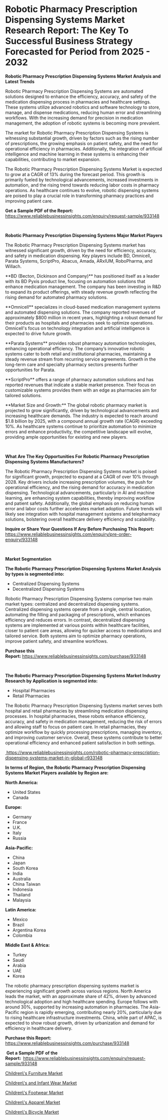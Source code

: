 <p><h1>Robotic Pharmacy Prescription Dispensing Systems Market Research Report: The Key To Successful Business Strategy Forecasted for Period from 2025 - 2032</h1></p><p><strong>Robotic Pharmacy Prescription Dispensing Systems Market Analysis and Latest Trends</strong></p>
<p><p>Robotic Pharmacy Prescription Dispensing Systems are automated solutions designed to enhance the efficiency, accuracy, and safety of the medication dispensing process in pharmacies and healthcare settings. These systems utilize advanced robotics and software technology to store, manage, and dispense medications, reducing human error and streamlining workflows. With the increasing demand for precision in medication management, the adoption of robotic systems is becoming more prevalent.</p><p>The market for Robotic Pharmacy Prescription Dispensing Systems is witnessing substantial growth, driven by factors such as the rising number of prescriptions, the growing emphasis on patient safety, and the need for operational efficiency in pharmacies. Additionally, the integration of artificial intelligence and machine learning in these systems is enhancing their capabilities, contributing to market expansion. </p><p>The Robotic Pharmacy Prescription Dispensing Systems Market is expected to grow at a CAGR of 13% during the forecast period. This growth is primarily fueled by technological advancements, increased investments in automation, and the rising trend towards reducing labor costs in pharmacy operations. As healthcare continues to evolve, robotic dispensing systems are poised to play a crucial role in transforming pharmacy practices and improving patient care.</p></p>
<p><strong>Get a Sample PDF of the Report:&nbsp;</strong> <a href="https://www.reliablebusinessinsights.com/enquiry/request-sample/933148?utm_campaign=100&utm_medium=2&utm_source=Github&utm_content=ia&utm_term=21032025&utm_id=robotic-pharmacy-prescription-dispensing-systems">https://www.reliablebusinessinsights.com/enquiry/request-sample/933148</a></p>
<p>&nbsp;</p>
<p><strong>Robotic Pharmacy Prescription Dispensing Systems Major Market Players</strong></p>
<p><p>The Robotic Pharmacy Prescription Dispensing Systems market has witnessed significant growth, driven by the need for efficiency, accuracy, and safety in medication dispensing. Key players include BD, Omnicell, Parata Systems, ScriptPro, Abacus, Amada, ARxIUM, RoboPharma, and Willach.</p><p>**BD (Becton, Dickinson and Company)** has positioned itself as a leader with its BD Pyxis product line, focusing on automation solutions that enhance medication management. The company has been investing in R&D to expand its product offerings, with steady revenue growth reflecting the rising demand for automated pharmacy solutions.</p><p>**Omnicell** specializes in cloud-based medication management systems and automated dispensing solutions. The company reported revenues of approximately $800 million in recent years, highlighting a robust demand for their products as hospitals and pharmacies seek to optimize operations. Omnicell's focus on technology integration and artificial intelligence is expected to drive future growth.</p><p>**Parata Systems** provides robust pharmacy automation technologies, enhancing operational efficiency. The company’s innovative robotic systems cater to both retail and institutional pharmacies, maintaining a steady revenue stream from recurring service agreements. Growth in the long-term care and specialty pharmacy sectors presents further opportunities for Parata.</p><p>**ScriptPro** offers a range of pharmacy automation solutions and has reported revenues that indicate a stable market presence. Their focus on customizable systems provides them with an edge as pharmacies aim for tailored solutions.</p><p>**Market Size and Growth:** The global robotic pharmacy market is projected to grow significantly, driven by technological advancements and increasing healthcare demands. The industry is expected to reach around $1.8 billion by 2025, with a compound annual growth rate (CAGR) exceeding 10%. As healthcare systems continue to prioritize automation to minimize errors and enhance productivity, the competitive landscape will evolve, providing ample opportunities for existing and new players.</p></p>
<p>&nbsp;</p>
<p><strong>What Are The Key Opportunities For Robotic Pharmacy Prescription Dispensing Systems Manufacturers?</strong></p>
<p><p>The Robotic Pharmacy Prescription Dispensing Systems market is poised for significant growth, projected to expand at a CAGR of over 10% through 2028. Key drivers include increasing prescription volumes, the push for operational efficiency, and the rising demand for accuracy in medication dispensing. Technological advancements, particularly in AI and machine learning, are enhancing system capabilities, thereby improving workflow and patient safety. Additionally, the global emphasis on reducing human error and labor costs further accelerates market adoption. Future trends will likely see integration with hospital management systems and telepharmacy solutions, bolstering overall healthcare delivery efficiency and scalability.</p></p>
<p><strong>Inquire or Share Your Questions If Any Before Purchasing This Report:</strong> <a href="https://www.reliablebusinessinsights.com/enquiry/pre-order-enquiry/933148?utm_campaign=100&utm_medium=2&utm_source=Github&utm_content=ia&utm_term=21032025&utm_id=robotic-pharmacy-prescription-dispensing-systems">https://www.reliablebusinessinsights.com/enquiry/pre-order-enquiry/933148</a></p>
<p>&nbsp;</p>
<p><strong>Market Segmentation</strong></p>
<p><strong>The Robotic Pharmacy Prescription Dispensing Systems Market Analysis by types is segmented into:</strong></p>
<p><ul><li>Centralized Dispensing Systems</li><li>Decentralized Dispensing Systems</li></ul></p>
<p><p>Robotic Pharmacy Prescription Dispensing Systems comprise two main market types: centralized and decentralized dispensing systems. Centralized dispensing systems operate from a single, central location, automating the filling and packaging of prescriptions, which enhances efficiency and reduces errors. In contrast, decentralized dispensing systems are implemented at various points within healthcare facilities, closer to patient care areas, allowing for quicker access to medications and tailored service. Both systems aim to optimize pharmacy operations, improve patient safety, and streamline workflows.</p></p>
<p><strong>Purchase this Report:&nbsp;</strong><a href="https://www.reliablebusinessinsights.com/purchase/933148?utm_campaign=100&utm_medium=2&utm_source=Github&utm_content=ia&utm_term=21032025&utm_id=robotic-pharmacy-prescription-dispensing-systems">https://www.reliablebusinessinsights.com/purchase/933148</a></p>
<p>&nbsp;</p>
<p><strong>The Robotic Pharmacy Prescription Dispensing Systems Market Industry Research by Application is segmented into:</strong></p>
<p><ul><li>Hospital Pharmacies</li><li>Retail Pharmacies</li></ul></p>
<p><p>The Robotic Pharmacy Prescription Dispensing Systems market serves both hospital and retail pharmacies by streamlining medication dispensing processes. In hospital pharmacies, these robots enhance efficiency, accuracy, and safety in medication management, reducing the risk of errors and allowing staff to focus on patient care. In retail pharmacies, they optimize workflow by quickly processing prescriptions, managing inventory, and improving customer service. Overall, these systems contribute to better operational efficiency and enhanced patient satisfaction in both settings.</p></p>
<p><a href="https://www.reliablebusinessinsights.com/robotic-pharmacy-prescription-dispensing-systems-market-in-global-r933148?utm_campaign=100&utm_medium=2&utm_source=Github&utm_content=ia&utm_term=21032025&utm_id=robotic-pharmacy-prescription-dispensing-systems">&nbsp;https://www.reliablebusinessinsights.com/robotic-pharmacy-prescription-dispensing-systems-market-in-global-r933148</a></p>
<p><strong>In terms of Region, the Robotic Pharmacy Prescription Dispensing Systems Market Players available by Region are:</strong></p>
<p>
    <p> <strong> North America: </strong>
        <ul>
            <li>United States</li>
            <li>Canada</li>
        </ul>
        </p> 
    <p> <strong> Europe: </strong>
        <ul>
            <li>Germany</li>
            <li>France</li>
            <li>U.K.</li>
            <li>Italy</li>
            <li>Russia</li>
        </ul>
        </p> 
    <p> <strong> Asia-Pacific: </strong>
        <ul>
            <li>China</li>
            <li>Japan</li>
            <li>South Korea</li>
            <li>India</li>
            <li>Australia</li>
            <li>China Taiwan</li>
            <li>Indonesia</li>
            <li>Thailand</li>
            <li>Malaysia</li>
        </ul>
        </p> 
    <p> <strong> Latin America: </strong>
        <ul>
            <li>Mexico</li>
            <li>Brazil</li>
            <li>Argentina Korea</li>
            <li>Colombia</li>
        </ul>
        </p> 
    <p> <strong> Middle East & Africa: </strong>
        <ul>
            <li>Turkey</li>
            <li>Saudi</li>
            <li>Arabia</li>
            <li>UAE</li>
            <li>Korea</li>
        </ul>
    </p>
    </p>
<p><p>The robotic pharmacy prescription dispensing systems market is experiencing significant growth across various regions. North America leads the market, with an approximate share of 42%, driven by advanced technological adoption and high healthcare spending. Europe follows with around 30%, supported by increasing automation in pharmacies. The Asia-Pacific region is rapidly emerging, contributing nearly 20%, particularly due to rising healthcare infrastructure investments. China, while part of APAC, is expected to show robust growth, driven by urbanization and demand for efficiency in healthcare delivery.</p></p>
<p><strong>Purchase this Report: </strong><a href="https://www.reliablebusinessinsights.com/purchase/933148?utm_campaign=100&utm_medium=2&utm_source=Github&utm_content=ia&utm_term=21032025&utm_id=robotic-pharmacy-prescription-dispensing-systems">https://www.reliablebusinessinsights.com/purchase/933148</a></p>
<p>&nbsp;<strong>Get a Sample PDF of the Report:&nbsp;&nbsp;</strong><a href="https://www.reliablebusinessinsights.com/enquiry/request-sample/933148?utm_campaign=100&utm_medium=2&utm_source=Github&utm_content=ia&utm_term=21032025&utm_id=robotic-pharmacy-prescription-dispensing-systems">https://www.reliablebusinessinsights.com/enquiry/request-sample/933148</a></p>
<p><strong></strong></p>
<p><p><a href="https://github.com/xalatieusope/Market-Research-Report-List-1/blob/main/childrens-furniture-market.md?utm_campaign=100&utm_medium=2&utm_source=Github&utm_content=ia&utm_term=21032025&utm_id=robotic-pharmacy-prescription-dispensing-systems">Children\'s Furniture Market</a></p><p><a href="https://github.com/techerghalim/Market-Research-Report-List-1/blob/main/childrens-and-infant-wear-market.md?utm_campaign=100&utm_medium=2&utm_source=Github&utm_content=ia&utm_term=21032025&utm_id=robotic-pharmacy-prescription-dispensing-systems">Children\'s and Infant Wear Market</a></p><p><a href="https://github.com/xtysizov/Market-Research-Report-List-1/blob/main/childrens-footwear-market.md?utm_campaign=100&utm_medium=2&utm_source=Github&utm_content=ia&utm_term=21032025&utm_id=robotic-pharmacy-prescription-dispensing-systems">Children\'s Footwear Market</a></p><p><a href="https://github.com/vjorelaclliv/Market-Research-Report-List-1/blob/main/childrens-apparel-market.md?utm_campaign=100&utm_medium=2&utm_source=Github&utm_content=ia&utm_term=21032025&utm_id=robotic-pharmacy-prescription-dispensing-systems">Children\'s Apparel Market</a></p><p><a href="https://github.com/djembashote/Market-Research-Report-List-1/blob/main/childrens-bicycle-market.md?utm_campaign=100&utm_medium=2&utm_source=Github&utm_content=ia&utm_term=21032025&utm_id=robotic-pharmacy-prescription-dispensing-systems">Children\'s Bicycle Market</a></p></p>